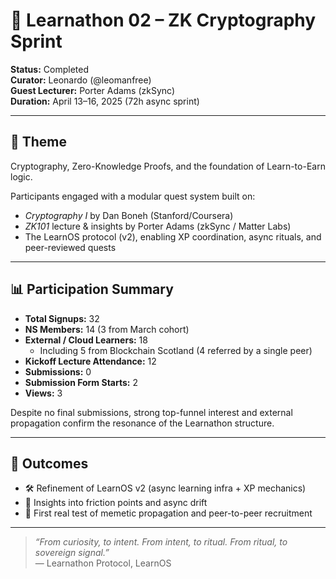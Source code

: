 # 🔐 Learnathon 02 – ZK Cryptography Sprint

**Status:** Completed  
**Curator:** Leonardo (@leomanfree)  
**Guest Lecturer:** Porter Adams (zkSync)  
**Duration:** April 13–16, 2025 (72h async sprint)

---

## 🧭 Theme

Cryptography, Zero-Knowledge Proofs, and the foundation of Learn-to-Earn logic.

Participants engaged with a modular quest system built on:
- *Cryptography I* by Dan Boneh (Stanford/Coursera)
- *ZK101* lecture & insights by Porter Adams (zkSync / Matter Labs)
- The LearnOS protocol (v2), enabling XP coordination, async rituals, and peer-reviewed quests

---

## 📊 Participation Summary

- **Total Signups:** 32  
- **NS Members:** 14 (3 from March cohort)  
- **External / Cloud Learners:** 18  
  - Including 5 from Blockchain Scotland (4 referred by a single peer)  
- **Kickoff Lecture Attendance:** 12  
- **Submissions:** 0  
- **Submission Form Starts:** 2  
- **Views:** 3

Despite no final submissions, strong top-funnel interest and external propagation confirm the resonance of the Learnathon structure.

---

## 🧪 Outcomes

- 🛠 Refinement of LearnOS v2 (async learning infra + XP mechanics)
- 📡 Insights into friction points and async drift
- 🤝 First real test of memetic propagation and peer-to-peer recruitment

---

> *“From curiosity, to intent. From intent, to ritual. From ritual, to sovereign signal.”*  
— Learnathon Protocol, LearnOS
